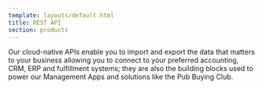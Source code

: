 ```yaml
---
template: layouts/default.html
title: REST API
section: products
---
```


Our cloud-native APIs enable you to import and export the data that matters to your business allowing you to connect to your preferred accounting, CRM, ERP and fulfillment systems; they are also the building blocks used to power our Management Apps and solutions like the Pub Buying Club.
